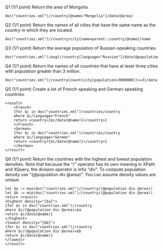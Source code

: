 Q1  (1/1 point)
Return the area of Mongolia. 
```
doc("countries.xml")//country[@name="Mongolia"]/data(@area)
```
Q2  (1/1 point)
Return the names of all cities that have the same name as the country in which they are located. 
```
doc("countries.xml")//country/city[name=parent::country/@name]/name
```
Q3  (1/1 point)
Return the average population of Russian-speaking countries. 
```
doc("countries.xml")/avg(//country[language="Russian"]/data(@population))
```
Q4  (1/1 point)
Return the names of all countries that have at least three cities with population greater than 3 million. 
```
doc("countries.xml")//country[count(city[population>3000000])>=3]/data(@name)
```
Q5  (1/1 point)
Create a list of French-speaking and German-speaking countries. 
```
<result>
    <French>
    {for $c in doc("countries.xml")/countries/country
    where $c/language="French"
    return <country>{$c/data(@name)}</country>}
    </French>
    <German>
    {for $c in doc("countries.xml")/countries/country
    where $c/language="German"
    return <country>{$c/data(@name)}</country>}
    </German>
</result>
```
Q6  (1/1 point)
Return the countries with the highest and lowest population densities. Note that because the "/" operator has its own meaning in XPath and XQuery, the division operator is infix "div". To compute population density use "(@population div @area)". You can assume density values are unique. 
```
let $a := max(doc("countries.xml")//country/(@population div @area))
let $b := min(doc("countries.xml")//country/(@population div @area))
return <result>
<highest density="{$a}">
{for $c in doc("countries.xml")//country
where $c/(@population div @area)=$a
return $c/data(@name)}
</highest>
<lowest density="{$b}">
{for $c in doc("countries.xml")//country
where $c/(@population div @area)=$b
return $c/data(@name)}
</lowest>
</result>
```